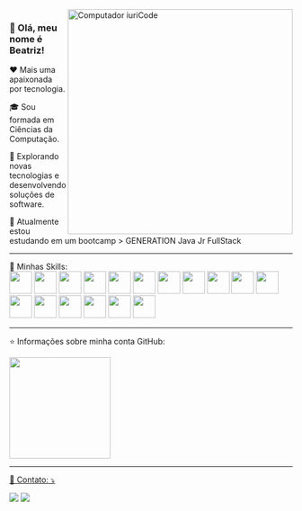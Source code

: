 
<img src="https://raw.githubusercontent.com/MicaelliMedeiros/micaellimedeiros/master/image/computer-illustration.png" min-width="400px" max-width="400px" width="400px" align="right" alt="Computador iuriCode">

<p align="left"> 
<h3>👋 Olá, meu nome é <strong>Beatriz!</strong></h3>
</p>
<p align="left">❤️ Mais uma apaixonada por tecnologia.</p>
<p align="left">🎓 Sou formada em Ciências da Computação.</p>
<p align="left">🤔 Explorando novas tecnologias e desenvolvendo soluções de software.</p>
<p align="left">🌱 Atualmente estou estudando em um bootcamp > GENERATION Java Jr FullStack</p>

----
</p>

<p align="left">
  🚀 Minhas Skills:
  <br>
  <code><img src="https://cdn.jsdelivr.net/gh/devicons/devicon/icons/git/git-original-wordmark.svg" width="40" height="40"/></code>
  <code><img src="https://cdn.jsdelivr.net/gh/devicons/devicon/icons/github/github-original-wordmark.svg" width="40" height="40"/></code>
  <code><img src="https://cdn.jsdelivr.net/gh/devicons/devicon/icons/php/php-plain.svg" width="40" height="40"/></code>
  <code><img src="https://cdn.jsdelivr.net/gh/devicons/devicon/icons/mysql/mysql-original-wordmark.svg" width="40" height="40"/></code>
  <code><img src="https://cdn.jsdelivr.net/gh/devicons/devicon/icons/bootstrap/bootstrap-original-wordmark.svg" width="40" height="40"/></code>
  <code><img src="https://cdn.jsdelivr.net/gh/devicons/devicon/icons/csharp/csharp-plain.svg" width="40" height="40"/></code>
  <code><img src="https://cdn.jsdelivr.net/gh/devicons/devicon/icons/css3/css3-plain-wordmark.svg" width="40" height="40"/></code>
  <code><img src="https://cdn.jsdelivr.net/gh/devicons/devicon/icons/filezilla/filezilla-plain.svg" width="40" height="40"/></code>
  <code><img src="https://cdn.jsdelivr.net/gh/devicons/devicon/icons/html5/html5-original-wordmark.svg" width="40" height="40"/></code>
  <code><img src="https://cdn.jsdelivr.net/gh/devicons/devicon/icons/java/java-original.svg" width="40" height="40"/></code>
  <code><img src="https://cdn.jsdelivr.net/gh/devicons/devicon/icons/php/php-original.svg" width="40" height="40"/></code>
  <code><img src="https://cdn.jsdelivr.net/gh/devicons/devicon/icons/react/react-original.svg" width="40" height="40"/></code>
  <code><img src="https://cdn.jsdelivr.net/gh/devicons/devicon/icons/spring/spring-original.svg" width="40" height="40"/></code>
  <code><img src="https://cdn.jsdelivr.net/gh/devicons/devicon/icons/trello/trello-plain.svg" width="40" height="40"/></code>
  <code><img src="https://cdn.jsdelivr.net/gh/devicons/devicon/icons/vscode/vscode-original.svg" width="40" height="40"/></code>
  <code><img src="https://cdn.jsdelivr.net/gh/devicons/devicon/icons/anaconda/anaconda-original-wordmark.svg" width="40" height="40"/></code>
  <code><img src="https://cdn.jsdelivr.net/gh/devicons/devicon/icons/python/python-original-wordmark.svg" width="40" height="40"/></code>
</p>

----

<p align="left">
⭐ Informações sobre minha conta GitHub:
<div>
<a href="https://github.com/beatrizangelita">
<img height="180em" src="https://github-readme-stats.vercel.app/api?username=beatrizangelita&show_icons=true&theme=dracula&include_all_commits=true&count_private=true"/>
</div>
</p>

----

<p align="left">
  💌 Contato: ⤵️
</p>

<p align="left">
  <a href="mailto:beatrizelzi@gmail.com" alt="Gmail">
  <img src="https://img.shields.io/badge/-Gmail-FF0000?style=flat-square&labelColor=FF0000&logo=gmail&logoColor=white&link=LINK-DO-SEU-EMAIL" /></a>

  <a href="https://www.linkedin.com/in/beatriz-angelita/" alt="Linkedin">
  <img src="https://img.shields.io/badge/-Linkedin-0e76a8?style=flat-square&logo=Linkedin&logoColor=white&link=LINK-DO-SEU-LINKEDIN" /></a>
